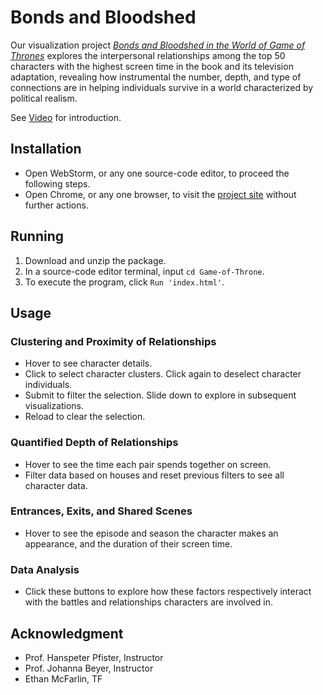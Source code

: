 # Bonds and Bloodshed
Our visualization project [*Bonds and Bloodshed in the World of Game of Thrones*](https://github.com/Bowen-Zhu/Game-of-Thrones) explores the interpersonal relationships among the top 50 characters with the highest screen time in the book and its television adaptation, revealing how instrumental the number, depth, and type of connections are in helping individuals survive in a world characterized by political realism.

See [Video](./video/Team-of-Thrones-Video.mov) for introduction.  

## Installation
* Open WebStorm, or any one source-code editor, to proceed the following steps.
* Open Chrome, or any one browser, to visit the [project site](https://bowen-zhu.github.io/Game-of-Thrones/) without further actions.

## Running
1. Download and unzip the package.
2. In a source-code editor terminal, input ```cd Game-of-Throne```.
3. To execute the program, click ```Run 'index.html'```.

## Usage
### Clustering and Proximity of Relationships
* Hover to see character details.
* Click to select character clusters. Click again to deselect character individuals.
* Submit to filter the selection. Slide down to explore in subsequent visualizations.
* Reload to clear the selection.

### Quantified Depth of Relationships
* Hover to see the time each pair spends together on screen.
* Filter data based on houses and reset previous filters to see all character data.

### Entrances, Exits, and Shared Scenes
* Hover to see the episode and season the character makes an appearance, and the duration of their screen time.

### Data Analysis
* Click these buttons to explore how these factors respectively interact with the battles and relationships characters are involved in.

## Acknowledgment
* Prof. Hanspeter Pfister, Instructor
* Prof. Johanna Beyer, Instructor
* Ethan McFarlin, TF
